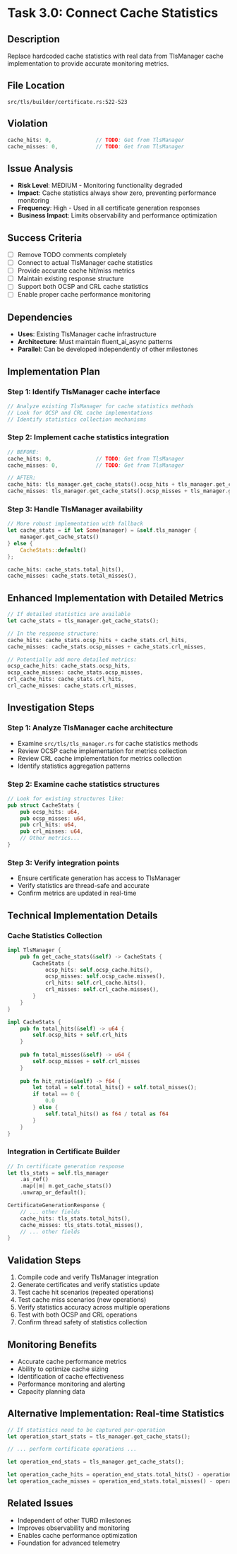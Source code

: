 # Task 3.0: Connect Cache Statistics

## Description
Replace hardcoded cache statistics with real data from TlsManager cache implementation to provide accurate monitoring metrics.

## File Location
`src/tls/builder/certificate.rs:522-523`

## Violation
```rust
cache_hits: 0,              // TODO: Get from TlsManager
cache_misses: 0,            // TODO: Get from TlsManager
```

## Issue Analysis
- **Risk Level**: MEDIUM - Monitoring functionality degraded
- **Impact**: Cache statistics always show zero, preventing performance monitoring
- **Frequency**: High - Used in all certificate generation responses
- **Business Impact**: Limits observability and performance optimization

## Success Criteria
- [ ] Remove TODO comments completely
- [ ] Connect to actual TlsManager cache statistics
- [ ] Provide accurate cache hit/miss metrics
- [ ] Maintain existing response structure
- [ ] Support both OCSP and CRL cache statistics
- [ ] Enable proper cache performance monitoring

## Dependencies
- **Uses**: Existing TlsManager cache infrastructure
- **Architecture**: Must maintain fluent_ai_async patterns
- **Parallel**: Can be developed independently of other milestones

## Implementation Plan

### Step 1: Identify TlsManager cache interface
```rust
// Analyze existing TlsManager for cache statistics methods
// Look for OCSP and CRL cache implementations
// Identify statistics collection mechanisms
```

### Step 2: Implement cache statistics integration
```rust
// BEFORE:
cache_hits: 0,              // TODO: Get from TlsManager
cache_misses: 0,            // TODO: Get from TlsManager

// AFTER:
cache_hits: tls_manager.get_cache_stats().ocsp_hits + tls_manager.get_cache_stats().crl_hits,
cache_misses: tls_manager.get_cache_stats().ocsp_misses + tls_manager.get_cache_stats().crl_misses,
```

### Step 3: Handle TlsManager availability
```rust
// More robust implementation with fallback
let cache_stats = if let Some(manager) = &self.tls_manager {
    manager.get_cache_stats()
} else {
    CacheStats::default()
};

cache_hits: cache_stats.total_hits(),
cache_misses: cache_stats.total_misses(),
```

## Enhanced Implementation with Detailed Metrics
```rust
// If detailed statistics are available
let cache_stats = tls_manager.get_cache_stats();

// In the response structure:
cache_hits: cache_stats.ocsp_hits + cache_stats.crl_hits,
cache_misses: cache_stats.ocsp_misses + cache_stats.crl_misses,

// Potentially add more detailed metrics:
ocsp_cache_hits: cache_stats.ocsp_hits,
ocsp_cache_misses: cache_stats.ocsp_misses,
crl_cache_hits: cache_stats.crl_hits,
crl_cache_misses: cache_stats.crl_misses,
```

## Investigation Steps

### Step 1: Analyze TlsManager cache architecture
- Examine `src/tls/tls_manager.rs` for cache statistics methods
- Review OCSP cache implementation for metrics collection
- Review CRL cache implementation for metrics collection
- Identify statistics aggregation patterns

### Step 2: Examine cache statistics structures
```rust
// Look for existing structures like:
pub struct CacheStats {
    pub ocsp_hits: u64,
    pub ocsp_misses: u64,
    pub crl_hits: u64,
    pub crl_misses: u64,
    // Other metrics...
}
```

### Step 3: Verify integration points
- Ensure certificate generation has access to TlsManager
- Verify statistics are thread-safe and accurate
- Confirm metrics are updated in real-time

## Technical Implementation Details

### Cache Statistics Collection
```rust
impl TlsManager {
    pub fn get_cache_stats(&self) -> CacheStats {
        CacheStats {
            ocsp_hits: self.ocsp_cache.hits(),
            ocsp_misses: self.ocsp_cache.misses(),
            crl_hits: self.crl_cache.hits(),
            crl_misses: self.crl_cache.misses(),
        }
    }
}

impl CacheStats {
    pub fn total_hits(&self) -> u64 {
        self.ocsp_hits + self.crl_hits
    }
    
    pub fn total_misses(&self) -> u64 {
        self.ocsp_misses + self.crl_misses
    }
    
    pub fn hit_ratio(&self) -> f64 {
        let total = self.total_hits() + self.total_misses();
        if total == 0 {
            0.0
        } else {
            self.total_hits() as f64 / total as f64
        }
    }
}
```

### Integration in Certificate Builder
```rust
// In certificate generation response
let tls_stats = self.tls_manager
    .as_ref()
    .map(|m| m.get_cache_stats())
    .unwrap_or_default();

CertificateGenerationResponse {
    // ... other fields
    cache_hits: tls_stats.total_hits(),
    cache_misses: tls_stats.total_misses(),
    // ... other fields
}
```

## Validation Steps
1. Compile code and verify TlsManager integration
2. Generate certificates and verify statistics update
3. Test cache hit scenarios (repeated operations)
4. Test cache miss scenarios (new operations)
5. Verify statistics accuracy across multiple operations
6. Test with both OCSP and CRL operations
7. Confirm thread safety of statistics collection

## Monitoring Benefits
- Accurate cache performance metrics
- Ability to optimize cache sizing
- Identification of cache effectiveness
- Performance monitoring and alerting
- Capacity planning data

## Alternative Implementation: Real-time Statistics
```rust
// If statistics need to be captured per-operation
let operation_start_stats = tls_manager.get_cache_stats();

// ... perform certificate operations ...

let operation_end_stats = tls_manager.get_cache_stats();

let operation_cache_hits = operation_end_stats.total_hits() - operation_start_stats.total_hits();
let operation_cache_misses = operation_end_stats.total_misses() - operation_start_stats.total_misses();
```

## Related Issues
- Independent of other TURD milestones
- Improves observability and monitoring
- Enables cache performance optimization
- Foundation for advanced telemetry